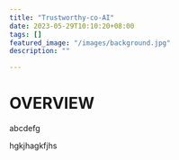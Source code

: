 ```yaml
---
title: "Trustworthy-co-AI"
date: 2023-05-29T10:10:20+08:00
tags: []
featured_image: "/images/background.jpg"
description: ""

---
```


# OVERVIEW

abcdefg

hgkjhagkfjhs

